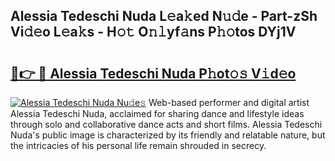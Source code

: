 ## Alessia Tedeschi Nuda L𝚎a𝚔ed N𝚞𝚍e - Part-zSh Vi𝚍𝚎o L𝚎a𝚔s - H𝚘𝚝 O𝚗𝚕yf𝚊ns P𝚑𝚘tos DYj1V

# <h2><a href="http://kfd8g6t.oniu.top/?m=Alessia+Tedeschi+Nuda">🔗👉 🔴 Alessia Tedeschi Nuda P𝚑ot𝚘𝚜 V𝚒d𝚎o</a></h2>

[![Alessia Tedeschi Nuda Nu𝚍e𝚜](https://i.imgur.com/0qMVB7G.gif)](http://kfd8g6t.oniu.top/?m=Alessia+Tedeschi+Nuda)
Web-based performer and digital artist Alessia Tedeschi Nuda, acclaimed for sharing dance and lifestyle ideas through solo and collaborative dance acts and short films. Alessia Tedeschi Nuda's public image is characterized by its friendly and relatable nature, but the intricacies of his personal life remain shrouded in secrecy.  
